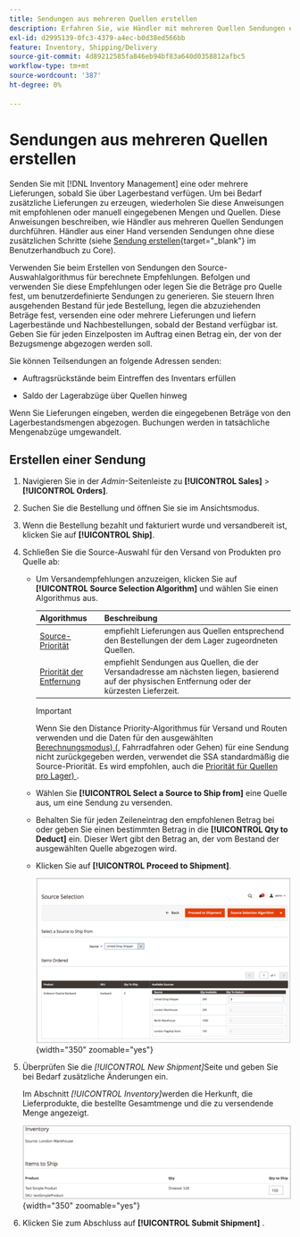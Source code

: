 ```yaml
---
title: Sendungen aus mehreren Quellen erstellen
description: Erfahren Sie, wie Händler mit mehreren Quellen Sendungen erstellen und senden können.
exl-id: d2995139-0fc3-4379-a4ec-b0d38ed566bb
feature: Inventory, Shipping/Delivery
source-git-commit: 4d89212585fa846eb94bf83a640d0358812afbc5
workflow-type: tm+mt
source-wordcount: '387'
ht-degree: 0%

---
```


# Sendungen aus mehreren Quellen erstellen

Senden Sie mit [!DNL Inventory Management] eine oder mehrere Lieferungen, sobald Sie über Lagerbestand verfügen. Um bei Bedarf zusätzliche Lieferungen zu erzeugen, wiederholen Sie diese Anweisungen mit empfohlenen oder manuell eingegebenen Mengen und Quellen. Diese Anweisungen beschreiben, wie Händler aus mehreren Quellen Sendungen durchführen. Händler aus einer Hand versenden Sendungen ohne diese zusätzlichen Schritte (siehe [Sendung erstellen](../stores-purchase/shipments.md#create-a-shipment){target="_blank"} im Benutzerhandbuch zu Core).

Verwenden Sie beim Erstellen von Sendungen den Source-Auswahlalgorithmus für berechnete Empfehlungen. Befolgen und verwenden Sie diese Empfehlungen oder legen Sie die Beträge pro Quelle fest, um benutzerdefinierte Sendungen zu generieren. Sie steuern Ihren ausgehenden Bestand für jede Bestellung, legen die abzuziehenden Beträge fest, versenden eine oder mehrere Lieferungen und liefern Lagerbestände und Nachbestellungen, sobald der Bestand verfügbar ist. Geben Sie für jeden Einzelposten im Auftrag einen Betrag ein, der von der Bezugsmenge abgezogen werden soll.

Sie können Teilsendungen an folgende Adressen senden:

- Auftragsrückstände beim Eintreffen des Inventars erfüllen

- Saldo der Lagerabzüge über Quellen hinweg

Wenn Sie Lieferungen eingeben, werden die eingegebenen Beträge von den Lagerbestandsmengen abgezogen. Buchungen werden in tatsächliche Mengenabzüge umgewandelt.

## Erstellen einer Sendung

1. Navigieren Sie in der _Admin_-Seitenleiste zu **[!UICONTROL Sales]** > **[!UICONTROL Orders]**.

1. Suchen Sie die Bestellung und öffnen Sie sie im Ansichtsmodus.

1. Wenn die Bestellung bezahlt und fakturiert wurde und versandbereit ist, klicken Sie auf **[!UICONTROL Ship]**.

1. Schließen Sie die Source-Auswahl für den Versand von Produkten pro Quelle ab:

   - Um Versandempfehlungen anzuzeigen, klicken Sie auf **[!UICONTROL Source Selection Algorithm]** und wählen Sie einen Algorithmus aus.

     | Algorithmus | Beschreibung |
     |--|--|
     | [Source-Priorität](source-priority-algorithm.md) | empfiehlt Lieferungen aus Quellen entsprechend den Bestellungen der dem Lager zugeordneten Quellen. |
     | [Priorität der Entfernung](distance-priority-algorithm.md) | empfiehlt Sendungen aus Quellen, die der Versandadresse am nächsten liegen, basierend auf der physischen Entfernung oder der kürzesten Lieferzeit. |

     >[!IMPORTANT]
     >
     >Wenn Sie den Distance Priority-Algorithmus für Versand und Routen verwenden und die Daten für den ausgewählten [Berechnungsmodus) (](distance-priority-algorithm.md), Fahrradfahren oder Gehen) für eine Sendung nicht zurückgegeben werden, verwendet die SSA standardmäßig die Source-Priorität. Es wird empfohlen, auch die [Priorität für Quellen pro Lager) &#x200B;](stocks-prioritize-sources.md).


   - Wählen Sie **[!UICONTROL Select a Source to Ship from]** eine Quelle aus, um eine Sendung zu versenden.

   - Behalten Sie für jeden Zeileneintrag den empfohlenen Betrag bei oder geben Sie einen bestimmten Betrag in die **[!UICONTROL Qty to Deduct]** ein. Dieser Wert gibt den Betrag an, der vom Bestand der ausgewählten Quelle abgezogen wird.

   - Klicken Sie auf **[!UICONTROL Proceed to Shipment]**.

     ![Wählen Sie eine Source aus und geben Sie eine Menge ein](assets/shipment-adobe-shipping-sources.png){width="350" zoomable="yes"}

1. Überprüfen Sie die _[!UICONTROL New Shipment]_&#x200B;Seite und geben Sie bei Bedarf zusätzliche Änderungen ein.

   Im Abschnitt _[!UICONTROL Inventory]_&#x200B;werden die Herkunft, die Lieferprodukte, die bestellte Gesamtmenge und die zu versendende Menge angezeigt.

   ![Lagerdetails für die Lieferung, z. B. Teillieferung](assets/inventory-shipment-details.png){width="350" zoomable="yes"}

1. Klicken Sie zum Abschluss auf **[!UICONTROL Submit Shipment]** .
